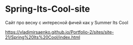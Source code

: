 # Spring-Its-Cool-site
 
Сайт про весну с интересной фичей как у Summer Its Cool

https://vladimirsaenko.github.io/Portfolio-2/sites/site-21/Spring%20Its%20Cool/index.html
